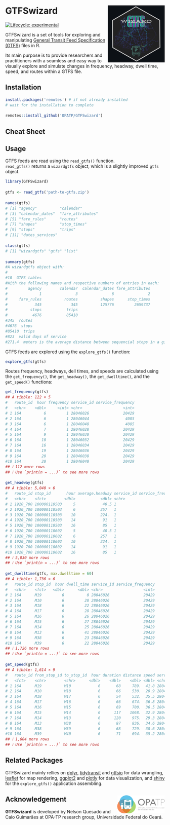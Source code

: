 # GTFSwizard <img align="right" src="GTFSwizard_logo.png?raw=true" alt="logo" width="180">
[![Lifecycle:
experimental](https://lifecycle.r-lib.org/articles/figures/lifecycle-experimental.svg)](https://lifecycle.r-lib.org/articles/stages.html)

GTFSwizard is a set of tools for exploring and manipulating [General Transit Feed Specification (GTFS)](https://gtfs.org/) files in R.

Its main purpose is to provide researchers and practitioners with a seamless and easy way to visually explore and simulate changes in  frequency, headway, dwell time, speed, and routes within a GTFS file.

## Installation
``` r
install.packages('remotes') # if not already installed
# wait for the installation to complete

remotes::install_github('OPATP/GTFSwizard')
```
## Cheat Sheet

## Usage
GTFS feeds are read using the `read_gtfs()` function.\
`read_gtfs()` returns a `wizardgtfs` object, which is a slightly improved `gtfs` object.
``` r
library(GTFSwizard)

gtfs <- read_gtfs('path-to-gtfs.zip')

names(gtfs)
# [1] "agency"          "calendar"
# [3] "calendar_dates"  "fare_attributes"
# [5] "fare_rules"      "routes"
# [7] "shapes"          "stop_times"
# [9] "stops"           "trips"
# [11] "dates_services"

class(gtfs)
# [1] "wizardgtfs" "gtfs" "list"

summary(gtfs)
#A wizardgtfs object with:  
#
#10  GTFS tables 
#With the following names and respective numbers of entries in each: 
#         agency        calendar  calendar_dates fare_attributes 
#              1               3               6               2 
#     fare_rules          routes          shapes      stop_times 
#            345             345          125776         2659737 
#          stops           trips 
#           4676           85410 
#345  routes 
#4676  stops 
#85410  trips 
#823  valid days of service 
#271.4  meters is the average distance between sequencial stops in a given route 
```

GTFS feeds are explored using the `explore_gtfs()` function:
``` r
explore_gtfs(gtfs)
```

Routes frequency, headways, dell times, and speeds are calculated using the `get_frequency()`, the `get_headway()`, the `get_dwelltime()`, and the `get_speed()` functions:
``` r
get_frequency(gtfs)
## A tibble: 122 × 5
#   route_id  hour frequency service_id service_frequency
#   <chr>    <dbl>     <int> <chr>                  <int>
# 1 164          6         1 28046026               20429
# 2 164          6         1 28046044                4085
# 3 164          6         1 28046048                4085
# 4 164          7         1 28046028               20429
# 5 164          9         1 28046030               20429
# 6 164         10         1 28046032               20429
# 7 164         16         1 28046034               20429
# 8 164         19         1 28046036               20429
# 9 164         20         1 28046038               20429
#10 164         20         1 28046040               20429
## ℹ 112 more rows
## ℹ Use `print(n = ...)` to see more rows

get_headway(gtfs)
## A tibble: 5,040 × 6
#   route_id stop_id       hour average.headway service_id service_frequency
#   <chr>    <fct>        <dbl>           <dbl> <chr>                  <int>
# 1 1920_700 100000110503     5            40.5 1                        139
# 2 1920_700 100000110503     6           257   1                        139
# 3 1920_700 100000110503    10           224.  1                        139
# 4 1920_700 100000110503    14            91   1                        139
# 5 1920_700 100000110503    16            85   1                        139
# 6 1920_700 100000110602     5            40.5 1                        139
# 7 1920_700 100000110602     6           257   1                        139
# 8 1920_700 100000110602    10           224.  1                        139
# 9 1920_700 100000110602    14            91   1                        139
#10 1920_700 100000110602    16            85   1                        139
## ℹ 5,030 more rows
## ℹ Use `print(n = ...)` to see more rows

get_dwelltime(gtfs, max.dwelltime = 60)
## A tibble: 1,736 × 6
#   route_id stop_id  hour dwell_time service_id service_frequency
#   <chr>    <fct>   <dbl>      <dbl> <chr>                  <int>
# 1 164      M19         6          0 28046026               20429
# 2 164      M10         6         28 28046026               20429
# 3 164      M18         6         22 28046026               20429
# 4 164      M17         6         28 28046026               20429
# 5 164      M16         6         26 28046026               20429
# 6 164      M15         6         27 28046026               20429
# 7 164      M14         6         25 28046026               20429
# 8 164      M13         6         41 28046026               20429
# 9 164      M38         6         23 28046026               20429
#10 164      M39         6         22 28046026               20429
## ℹ 1,726 more rows
## ℹ Use `print(n = ...)` to see more rows

get_speed(gtfs)
## A tibble: 1,614 × 9
#   route_id from_stop_id to_stop_id  hour duration distance speed service_id service_frequency
#   <fct>    <chr>        <chr>      <dbl>    <dbl>    <dbl> <dbl> <chr>                  <int>
# 1 164      M19          M10            6       68     789.  41.8 28046026               20429
# 2 164      M10          M18            6       66     530.  28.9 28046026               20429
# 3 164      M18          M17            6       54     532.  35.5 28046026               20429
# 4 164      M17          M16            6       66     674.  36.8 28046026               20429
# 5 164      M16          M15            6       69     700.  36.5 28046026               20429
# 6 164      M15          M14            6      117    1068.  32.9 28046026               20429
# 7 164      M14          M13            6      120     975.  29.3 28046026               20429
# 8 164      M13          M38            6       87     836.  34.6 28046026               20429
# 9 164      M38          M39            6       68     729.  38.6 28046026               20429
#10 164      M39          M40            6       71     694.  35.2 28046026               20429
## ℹ 1,604 more rows
## ℹ Use `print(n = ...)` to see more rows
```

## Related Packages
GTFSwizard mainly rellies on [dplyr](https://dplyr.tidyverse.org/), [tidytransit](https://cran.r-project.org/web/packages/tidytransit/vignettes/introduction.html) and [gtfsio](https://r-transit.github.io/gtfsio/articles/gtfsio.html) for data wrangling, [leaflet](https://leafletjs.com/) for map rendering, [ggplot2](https://ggplot2.tidyverse.org/) and [plotly](https://plotly.com/r/) for data visualization, and [shiny](https://shiny.posit.co/) for the `explore_gtfs()` application assembling.

## Acknowledgement <a href="https://www.ipea.gov.br"><img align="right" src="opatp.png" alt="OPA-TP" width="150" /></a>
**GTFSwizard** is developed by Nelson Quesado and Caio Guimarães at OPA-TP research group, Universidade Federal do Ceará.
